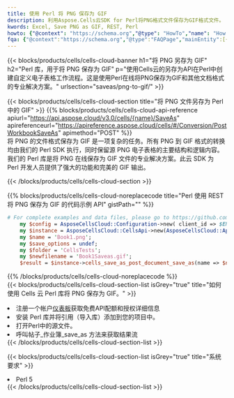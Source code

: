 ```yaml
---
title: 使用 Perl 将 PNG 保存为 GIF
description: 利用Aspose.Cells云SDK for Perl将PNG格式文件保存为GIF格式文件。
kwords: Excel, Save PNG as GIF, REST, Perl
howto: {"@context": "https://schema.org","@type": "HowTo","name": "How to save PNG as GIF using the Cells Cloud Perl library.","description": "How to save PNG as GIF using the Cells Cloud Perl library.","image": {"@type": "ImageObject"},"url": "/perl/saveas/png-to-gif/","step": [{ "@type": "HowToStep","name": "How to save PNG as GIF using the Cells Cloud Perl library. step 1", "image": {"@type": "ImageObject",},"url": "/perl/saveas/png-to-gif/","text": "Register an account at <a href='https://dashboard.aspose.cloud/'>Dashboard</a> to get free API quota & authorization details",},{ "@type": "HowToStep","name": "How to save PNG as GIF using the Cells Cloud Perl library. step 1", "image": {"@type": "ImageObject",},"url": "/perl/saveas/png-to-gif/","text": "Install Perl library and add the reference (import the library) to your project.",},{ "@type": "HowToStep","name": "How to save PNG as GIF using the Cells Cloud Perl library. step 1", "image": {"@type": "ImageObject",},"url": "/perl/saveas/png-to-gif/","text": "Open the source file in Perl.",},{ "@type": "HowToStep","name": "How to save PNG as GIF using the Cells Cloud Perl library. step 1", "image": {"@type": "ImageObject",},"url": "/perl/saveas/png-to-gif/","text": "Call post_workbook_save_as method to get the resultant stream",}, ],"supply": {"@type": "HowToSupply","name": "document"},"tool": [{"@type": "HowToTool","name": "VIM, Visual Studio Code, Eclipse"},{"@type": "HowToTool","name": "Aspose Cells"}],"totalTime": "PT6M"}
fqa: {"@context":"https://schema.org","@type":"FAQPage","mainEntity":[{"@type":"Question","name":"Why save file as other formats file in C# using REST API?","acceptedAnswer":{"@type":"Answer","text":"Documents are encoded in many ways, and some files may be incompatible with the software you use. To open and read such files, just save them as appropriate file formats.<br/><ol><li>Install .NET SDK and add the reference (import the library) to your project.</li><li>Open the source file in C# using REST API.</li><li>Call the PostWorkbookSaveAsRequest() method, passing an output filename with required extension.</li><li>Get the result of save as a separate file.</li></ol>"}},{"@type":"Question","name":"What file formats can I save as with your C# library?","acceptedAnswer":{"@type":"Answer","text":"We support a variety of file formats for conversion using .NET library, including XLSX, Excel, xls , PDF, CSV, HTML, Markdown, XML, PNG, JPG, TIFF, Json, TXT and many more."}},{"@type":"Question","name":"What is the maximum allowed file size for conversion using this .NET library?","acceptedAnswer":{"@type":"Answer","text":"There are no file size limits for format conversions using .NET library."}}]}
---
```

{{< blocks/products/cells/cells-cloud-banner h1="将 PNG 另存为 GIF" h2="Perl 库，用于将 PNG 保存为 GIF" p="使用Cells云的另存为API在Perl中创建自定义电子表格工作流程。这是使用Perl在线将PNG保存为GIF和其他文档格式的专业解决方案。" urlsection="saveas/png-to-gif/" >}}

{{< blocks/products/cells/cells-cloud-section title="将 PNG 文件另存为 Perl 中的 GIF" >}}
{{% blocks/products/cells/cells-cloud-api-reference apiurl="https://api.aspose.cloud/v3.0/cells/{name}/SaveAs" apireferenceurl="https://apireference.aspose.cloud/cells/#/Conversion/PostWorkbookSaveAs" apimethod="POST" %}}
<br/>
将 PNG 的文件格式保存为 GIF 是一项复杂的任务。所有 PNG 到 GIF 格式的转换均由我们的 Perl SDK 执行，同时保留源 PNG 电子表格的主要结构和逻辑内容。我们的 Perl 库是将 PNG 在线保存为 GIF 文件的专业解决方案。此云 SDK 为 Perl 开发人员提供了强大的功能和完美的 GIF 输出。

{{< /blocks/products/cells/cells-cloud-section >}}

{{% blocks/products/cells/cells-cloud-noreplacecode title="Perl 使用 REST 将 PNG 保存为 GIF 的代码示例 API" gistPath="" %}}
  
```perl
# For complete examples and data files, please go to https://github.com/aspose-cells-cloud/aspose-cells-cloud-perl/
    my $config = AsposeCellsCloud::Configuration->new( client_id => $ENV{'ProductClientId'}, client_secret => $ENV{'ProductClientSecret'});
    my $instance = AsposeCellsCloud::CellsApi->new(AsposeCellsCloud::ApiClient->new( $config));
    my $name = 'Book1.png';
    my $save_options = undef;
    my $folder = 'CellsTests';
    my $newfilename = 'Book1Saveas.gif';
    $result = $instance->cells_save_as_post_document_save_as(name => $name,save_options => $save_options, newfilename => $newfilename, folder => $folder);
```
  
{{% /blocks/products/cells/cells-cloud-noreplacecode %}}
<br/>
{{< blocks/products/cells/cells-cloud-section-list isGrey="true" title="如何使用 Cells 云 Perl 库将 PNG 保存为 GIF。" >}}
<li>注册一个帐户<a href="https://dashboard.aspose.cloud/">仪表板</a>获取免费API配额和授权详细信息</li>
<li>安装 Perl 库并将引用（导入库）添加到您的项目中。</li>
<li>打开Perl中的源文件。</li>
<li>呼叫帖子_作业簿_save_as 方法来获取结果流</li>
{{< /blocks/products/cells/cells-cloud-section-list >}}

{{< blocks/products/cells/cells-cloud-section-list isGrey="true" title="系统要求" >}}
<li>Perl 5</li>
{{< /blocks/products/cells/cells-cloud-section-list >}}
